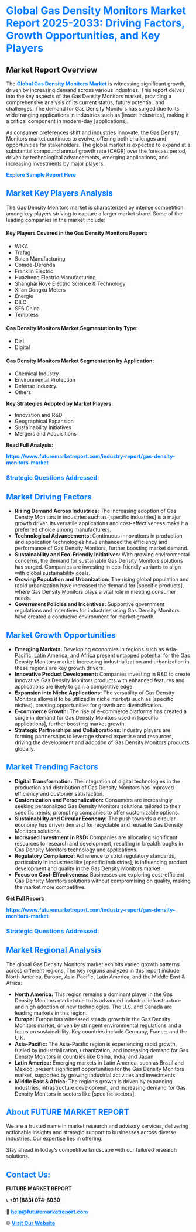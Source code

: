 <h1 style="color: #007BFF;">Global Gas Density Monitors Market Report 2025-2033: Driving Factors, Growth Opportunities, and Key Players</h1>

<section id="overview">
<h2>Market Report Overview</h2>
<p>The <a href="https://www.futuremarketreport.com/industry-report/gas-density-monitors-market" style="color: #007BFF; text-decoration: none;"><strong>Global Gas Density Monitors Market</strong></a> is witnessing significant growth, driven by increasing demand across various industries. This report delves into the key aspects of the Gas Density Monitors market, providing a comprehensive analysis of its current status, future potential, and challenges. The demand for Gas Density Monitors has surged due to its wide-ranging applications in industries such as [insert industries], making it a critical component in modern-day [applications].</p>
<p>As consumer preferences shift and industries innovate, the Gas Density Monitors market continues to evolve, offering both challenges and opportunities for stakeholders. The global market is expected to expand at a substantial compound annual growth rate (CAGR) over the forecast period, driven by technological advancements, emerging applications, and increasing investments by major players.</p>
</section>

<section id="overview">
<p><a href="https://www.futuremarketreport.com/request-sample/reportId=52318" style="color: #007BFF; text-decoration: none;"><strong>Explore Sample Report Here</strong></a></p>
</section>

<section id="key-players">
<h2 style="color: #007BFF;">Market Key Players Analysis</h2>
<p>The Gas Density Monitors market is characterized by intense competition among key players striving to capture a larger market share. Some of the leading companies in the market include:</p>
<h4>Key Players Covered in the Gas Density Monitors Report:</h4>
<ul><li>WIKA</li><li>Trafag</li><li>Solon Manufacturing</li><li>Comde-Derenda</li><li>Franklin Electric</li><li>Huazheng Electric Manufacturing</li><li>Shanghai Roye Electric Science &amp; Technology</li><li>Xi&#039;an Dongxu Meters</li><li>Energie</li><li>DILO</li><li>SF6 China</li><li>Tempress</li></ul>
<h4>Gas Density Monitors Market Segmentation by Type:</h4>
<ul><li>Dial</li><li>Digital</li></ul>

<h4>Gas Density Monitors Market Segmentation by Application:</h4>
<ul><li>Chemical Industry</li><li>Environmental Protection</li><li>Defense Industry.</li><li>Others</li></ul>
<p><strong>Key Strategies Adopted by Market Players:</strong></p>
<ul>
<li>Innovation and R&D</li>
<li>Geographical Expansion</li>
<li>Sustainability Initiatives</li>
<li>Mergers and Acquisitions</li>
</ul>
</section>

<section>
<p><strong>Read Full Analysis: </strong></p><a href="https://www.futuremarketreport.com/industry-report/gas-density-monitors-market" style="color: #007BFF; text-decoration: none;"><strong>https://www.futuremarketreport.com/industry-report/gas-density-monitors-market</strong></a>
<h3 style="color: #007BFF;">Strategic Questions Addressed:</h3>
</section>

<section id="driving-factors">
<h2 style="color: #007BFF;">Market Driving Factors</h2>
<ul>
<li><strong>Rising Demand Across Industries:</strong> The increasing adoption of Gas Density Monitors in industries such as [specific industries] is a major growth driver. Its versatile applications and cost-effectiveness make it a preferred choice among manufacturers.</li>
<li><strong>Technological Advancements:</strong> Continuous innovations in production and application technologies have enhanced the efficiency and performance of Gas Density Monitors, further boosting market demand.</li>
<li><strong>Sustainability and Eco-Friendly Initiatives:</strong> With growing environmental concerns, the demand for sustainable Gas Density Monitors solutions has surged. Companies are investing in eco-friendly variants to align with global sustainability goals.</li>
<li><strong>Growing Population and Urbanization:</strong> The rising global population and rapid urbanization have increased the demand for [specific products], where Gas Density Monitors plays a vital role in meeting consumer needs.</li>
<li><strong>Government Policies and Incentives:</strong> Supportive government regulations and incentives for industries using Gas Density Monitors have created a conducive environment for market growth.</li>
</ul>
</section>

<section id="growth-opportunities">
<h2 style="color: #007BFF;">Market Growth Opportunities</h2>
<ul>
<li><strong>Emerging Markets:</strong> Developing economies in regions such as Asia-Pacific, Latin America, and Africa present untapped potential for the Gas Density Monitors market. Increasing industrialization and urbanization in these regions are key growth drivers.</li>
<li><strong>Innovative Product Development:</strong> Companies investing in R&D to create innovative Gas Density Monitors products with enhanced features and applications are likely to gain a competitive edge.</li>
<li><strong>Expansion into Niche Applications:</strong> The versatility of Gas Density Monitors allows it to be utilized in niche markets such as [specific niches], creating opportunities for growth and diversification.</li>
<li><strong>E-commerce Growth:</strong> The rise of e-commerce platforms has created a surge in demand for Gas Density Monitors used in [specific applications], further boosting market growth.</li>
<li><strong>Strategic Partnerships and Collaborations:</strong> Industry players are forming partnerships to leverage shared expertise and resources, driving the development and adoption of Gas Density Monitors products globally.</li>
</ul>
</section>

<section id="trending-factors">
<h2 style="color: #007BFF;">Market Trending Factors</h2>
<ul>
<li><strong>Digital Transformation:</strong> The integration of digital technologies in the production and distribution of Gas Density Monitors has improved efficiency and customer satisfaction.</li>
<li><strong>Customization and Personalization:</strong> Consumers are increasingly seeking personalized Gas Density Monitors solutions tailored to their specific needs, prompting companies to offer customizable options.</li>
<li><strong>Sustainability and Circular Economy:</strong> The push towards a circular economy has driven demand for recyclable and reusable Gas Density Monitors solutions.</li>
<li><strong>Increased Investment in R&D:</strong> Companies are allocating significant resources to research and development, resulting in breakthroughs in Gas Density Monitors technology and applications.</li>
<li><strong>Regulatory Compliance:</strong> Adherence to strict regulatory standards, particularly in industries like [specific industries], is influencing product development and quality in the Gas Density Monitors market.</li>
<li><strong>Focus on Cost-Effectiveness:</strong> Businesses are exploring cost-efficient Gas Density Monitors solutions without compromising on quality, making the market more competitive.</li>
</ul>
</section>

<section>
<p><strong>Get Full Report: </strong></p><a href="https://www.futuremarketreport.com/industry-report/gas-density-monitors-market" style="color: #007BFF; text-decoration: none;"><strong>https://www.futuremarketreport.com/industry-report/gas-density-monitors-market</strong></a>
<h3 style="color: #007BFF;">Strategic Questions Addressed:</h3>
</section>


<section id="regional-analysis">
<h2 style="color: #007BFF;">Market Regional Analysis</h2>
<p>The global Gas Density Monitors market exhibits varied growth patterns across different regions. The key regions analyzed in this report include North America, Europe, Asia-Pacific, Latin America, and the Middle East & Africa:</p>
<ul>
<li><strong>North America:</strong> This region remains a dominant player in the Gas Density Monitors market due to its advanced industrial infrastructure and high adoption of new technologies. The U.S. and Canada are leading markets in this region.</li>
<li><strong>Europe:</strong> Europe has witnessed steady growth in the Gas Density Monitors market, driven by stringent environmental regulations and a focus on sustainability. Key countries include Germany, France, and the U.K.</li>
<li><strong>Asia-Pacific:</strong> The Asia-Pacific region is experiencing rapid growth, fueled by industrialization, urbanization, and increasing demand for Gas Density Monitors in countries like China, India, and Japan.</li>
<li><strong>Latin America:</strong> Emerging markets in Latin America, such as Brazil and Mexico, present significant opportunities for the Gas Density Monitors market, supported by growing industrial activities and investments.</li>
<li><strong>Middle East & Africa:</strong> The region’s growth is driven by expanding industries, infrastructure development, and increasing demand for Gas Density Monitors in sectors like [specific sectors].</li>
</ul>
</section>

<footer>
<h2 style="color: #007BFF;">About FUTURE MARKET REPORT</h2>
<p>We are a trusted name in market research and advisory services, delivering actionable insights and strategic support to businesses across diverse industries. Our expertise lies in offering:</p>

<p>Stay ahead in today’s competitive landscape with our tailored research solutions.</p>

<h2 style="color: #007BFF;">Contact Us:</h2>
<p><strong>FUTURE MARKET REPORT</strong></p>
<p>📞 <strong>+91 (883) 074-8030</strong></p>
<p>📧 <strong><a href="mailto:help@futuremarketreport.com" style="color: #007BFF;">help@futuremarketreport.com</a></strong></p>
<p>🌐 <strong><a href="https://www.futuremarketreport.com/" style="color: #007BFF;">Visit Our Website</a></strong></p>
</footer>